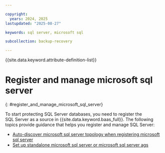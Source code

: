 ```yaml
---

copyright:
  years: 2024, 2025
lastupdated: "2025-08-27"

keywords: sql server, microsoft sql

subcollection: backup-recovery

---
```


{{site.data.keyword.attribute-definition-list}}

# Register and manage microsoft sql server
{: #register_and_manage_microsoft_sql_server}

To start protecting SQL Server databases, you need to register the SQL Server as a source in {{site.data.keyword.baas_full}}. The following topics provide guidance that helps you register and manage SQL Server:

- [Auto-discover microsoft sql server topology when registering microsoft sql server](/docs/backup-recovery?topic=backup-recovery-auto-discover_microsoft_sql_server_topology_when_registering_microsoft_sql_server)
- [Set up standalone microsoft sql server or microsoft sql server ags](/docs/backup-recovery?topic=backup-recovery-set_up_standalone_microsoft_sql_server_or_microsoft_sql_server_ags)
